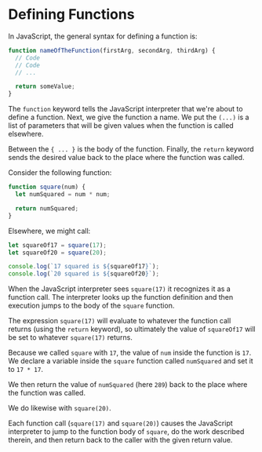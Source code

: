 # Defining Functions

In JavaScript, the general syntax for defining a function is:

```javascript
function nameOfTheFunction(firstArg, secondArg, thirdArg) {
  // Code
  // Code
  // ...

  return someValue;
}
```

The `function` keyword tells the JavaScript interpreter that we're about to define a function. Next, we give the function a name. We put the  `(...)` is a list of parameters that will be given values when the function is called elsewhere.

Between the `{ ... }` is the body of the function. Finally, the `return` keyword sends the desired value back to the place where the function was called.

Consider the following function:

```javascript
function square(num) {
  let numSquared = num * num;

  return numSquared;
}
```

Elsewhere, we might call:

```javascript
let squareOf17 = square(17);
let squareOf20 = square(20);

console.log(`17 squared is ${squareOf17}`);
console.log(`20 squared is ${squareOf20}`);
```

When the JavaScript interpreter sees `square(17)` it recognizes it as a function call. The interpreter looks up the function definition and then execution jumps to the body of the `square` function.

The expression `square(17)` will evaluate to whatever the function call returns (using the `return` keyword), so ultimately the value of `squareOf17` will be set to whatever `square(17)` returns.

Because we called `square` with `17`, the value of `num` inside the function is `17`. We declare a variable inside the `square` function called `numSquared` and set it to `17 * 17`.

We then return the value of `numSquared` (here `289`) back to the place where the function was called.

We do likewise with `square(20)`.

Each function call (`square(17)` and `square(20)`) causes the JavaScript interpreter to jump to the function body of `square`, do the work described therein, and then return back to the caller with the given return value.
